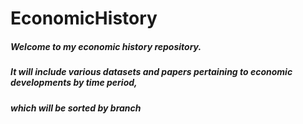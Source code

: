 EconomicHistory
===============

##### Welcome to my economic history repository. 

##### It will include various datasets and papers pertaining to economic developments by time period, 
##### which will be sorted by branch 
